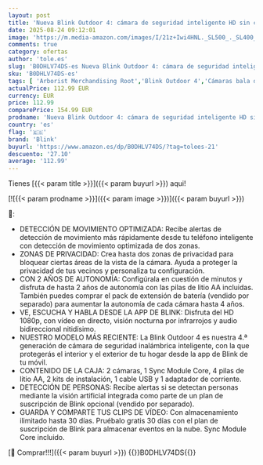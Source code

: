 ```yaml
---
layout: post
title: 'Nueva Blink Outdoor 4: cámara de seguridad inteligente HD sin cables  2 años de autonomía  detección de movimiento optimizada  compatible con Alexa sistema de 2 cámaras con Sync Module Core incluido '
date: 2025-08-24 09:12:01
image: 'https://m.media-amazon.com/images/I/21z+Iwi4HNL._SL500_._SL400_.jpg'
comments: true
category: ofertas
author: 'tole.es'
slug: 'B0DHLV74DS-es Nueva Blink Outdoor 4: cámara de seguridad inteligente HD...'
sku: 'B0DHLV74DS-es'
tags: [ 'Arborist Merchandising Root','Blink Outdoor 4','Cámaras bala de vigilancia','Cámaras de seguridad','Cámaras de vigilancia','Dispositivos Amazon','Dispositivos Amazon y Accesorios','Dispositivos Amazon y accesorios','Electrónica','Fotografía y videocámaras','Seguridad e iluminación para hogar inteligente','Self Service','Special Features Stores','alexa','blink','e97153f7-7531-4959-bcaa-edabbf48d7f8_0','e97153f7-7531-4959-bcaa-edabbf48d7f8_1501','🇪🇸', ]
actualPrice: 112.99 EUR
currency: EUR
price: 112.99
comparePrice: 154.99 EUR
prodname: 'Nueva Blink Outdoor 4: cámara de seguridad inteligente HD sin cables  2 años de autonomía  detección de movimiento optimizada  compatible con Alexa sistema de 2 cámaras con Sync Module Core incluido '
country: 'es'
flag: '🇪🇸'
brand: 'Blink'
buyurl: 'https://www.amazon.es/dp/B0DHLV74DS/?tag=tolees-21'
descuento: '27.10'
average: '112.99'
---
```


Tienes [{{< param title >}}]({{< param buyurl >}}) aqui!

[![{{< param prodname >}}]({{< param image >}})]({{< param buyurl >}})

🔎:

- DETECCIÓN DE MOVIMIENTO OPTIMIZADA: Recibe alertas de detección de movimiento más rápidamente desde tu teléfono inteligente con detección de movimiento optimizada de dos zonas.
- ZONAS DE PRIVACIDAD: Crea hasta dos zonas de privacidad para bloquear ciertas áreas de la vista de la cámara. Ayuda a proteger la privacidad de tus vecinos y personaliza tu configuración.
- CON 2 AÑOS DE AUTONOMÍA: Configúrala en cuestión de minutos y disfruta de hasta 2 años de autonomía con las pilas de litio AA incluidas. También puedes comprar el pack de extensión de batería (vendido por separado) para aumentar la autonomía de cada cámara hasta 4 años.
- VE, ESCUCHA Y HABLA DESDE LA APP DE BLINK: Disfruta del HD 1080p, con vídeo en directo, visión nocturna por infrarrojos y audio bidireccional nitidísimo.
- NUESTRO MODELO MÁS RECIENTE: La Blink Outdoor 4 es nuestra 4.ª generación de cámara de seguridad inalámbrica inteligente, con la que protegerás el interior y el exterior de tu hogar desde la app de Blink de tu móvil.
- CONTENIDO DE LA CAJA: 2 cámaras, 1 Sync Module Core, 4 pilas de litio AA, 2 kits de instalación, 1 cable USB y 1 adaptador de corriente.
- DETECCIÓN DE PERSONAS: Recibe alertas si se detectan personas mediante la visión artificial integrada como parte de un plan de suscripción de Blink opcional (vendido por separado).
- GUARDA Y COMPARTE TUS CLIPS DE VÍDEO: Con almacenamiento ilimitado hasta 30 días. Pruébalo gratis 30 días con el plan de suscripción de Blink para almacenar eventos en la nube. Sync Module Core incluido.

[🛒 Comprar!!!]({{< param buyurl >}})
{{<world>}}B0DHLV74DS{{</world>}}
